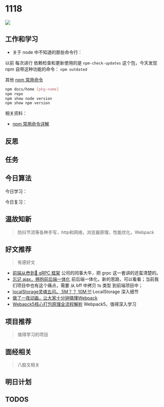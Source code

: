 
# 1118

![](http://h2.ioliu.cn/bing/VeniceBeach_ZH-CN9971532384_1920x1080.jpg)

## 工作和学习

- 关于 node 中不知道的那些命令行：

以前 每次进行 依赖检查和更新使用的是 `npm-check-updates` 这个包，今天发现 npm 自带这种功能的命令： `npm outdated`

其他 [npm 常用命令](https://docs.npmjs.com/cli/v8/commands/npm)
 
```bash
npm docs/home [pkg-name]
npm repo
npm show node version
npm show npm version

```

相关资料：

- [npm 常用命令详解](https://www.cnblogs.com/itlkNote/p/6830682.html)


## 反思

## 任务


## 今日算法

今日学习：


今日复习：


## 温故知新
> 防抖节流等各种手写，http和网络，浏览器原理，性能优化，Webpack


## 好文推荐
> 有感好文

- [前端从😳到🚪 gRPC 框架](https://juejin.cn/post/6999182700837863454) 公司的同事大牛，把 grpc 这一套讲的还蛮清楚的。
- [忘记 ajax，拥抱前后端一体化](https://juejin.cn/post/7027474774527836191) 前后端一体化，新的思路，可以看看；当前我们项目中也有这个痛点，需要 从 bff 中拷贝 ts 类型 到前端项目中；
- [localStorage灵魂五问。 5M？？ 10M !!!](https://juejin.cn/post/7030585901524713508) LocalStorage 深入细节
- [做了一夜动画，让大家十分钟搞懂Webpack](https://mp.weixin.qq.com/s/ZvpOJOO0-sVFE0jsZER3fw)
- [Webapck5核心打包原理全流程解析](https://juejin.cn/post/7031546400034947108) Webpack5，值得深入学习

## 项目推荐
> 值得学习的项目


## 面经相关
> 八股文相关

## 明日计划


## TODOS
